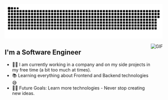 <p align="center">
  <picture>
    <source media="(prefers-color-scheme: dark)" srcset="https://raw.githubusercontent.com/sovetski/sovetski/snake-output/github-contribution-grid-snake-dark.svg">
    <source media="(prefers-color-scheme: light)" srcset="https://raw.githubusercontent.com/sovetski/sovetski/snake-output/github-contribution-grid-snake.svg">
    <img alt="github contribution grid snake animation" src="https://raw.githubusercontent.com/sovetski/sovetski/snake-output/github-contribution-grid-snake.svg">
  </picture>
</p>

<img align="right" alt="GIF" height="160px" src="https://media.giphy.com/media/Ah3zHH7hvsSB2/giphy.gif" />

## I'm a Software Engineer

- 👨‍💻 I am currently working in a company and on my side projects in my free time (a bit too much at times).
- 📚 Learning everything about Frontend and Backend technologies 😅
- 💪🏼 Future Goals: Learn more technologies - Never stop creating new ideas.
